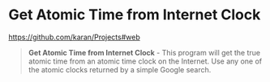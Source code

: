 # Get Atomic Time from Internet Clock   
  
https://github.com/karan/Projects#web  
  
> **Get Atomic Time from Internet Clock** - This program will get the true atomic time from an atomic time clock on the Internet. Use any one of the atomic clocks returned by a simple Google search.

